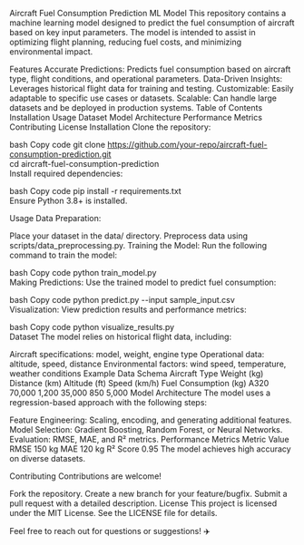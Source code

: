 Aircraft Fuel Consumption Prediction ML Model
This repository contains a machine learning model designed to predict the fuel consumption of aircraft based on key input parameters. The model is intended to assist in optimizing flight planning, reducing fuel costs, and minimizing environmental impact.

Features
Accurate Predictions: Predicts fuel consumption based on aircraft type, flight conditions, and operational parameters.
Data-Driven Insights: Leverages historical flight data for training and testing.
Customizable: Easily adaptable to specific use cases or datasets.
Scalable: Can handle large datasets and be deployed in production systems.
Table of Contents
Installation
Usage
Dataset
Model Architecture
Performance Metrics
Contributing
License
Installation
Clone the repository:

bash
Copy code
git clone https://github.com/your-repo/aircraft-fuel-consumption-prediction.git  
cd aircraft-fuel-consumption-prediction  
Install required dependencies:

bash
Copy code
pip install -r requirements.txt  
Ensure Python 3.8+ is installed.

Usage
Data Preparation:

Place your dataset in the data/ directory.
Preprocess data using scripts/data_preprocessing.py.
Training the Model:
Run the following command to train the model:

bash
Copy code
python train_model.py  
Making Predictions:
Use the trained model to predict fuel consumption:

bash
Copy code
python predict.py --input sample_input.csv  
Visualization:
View prediction results and performance metrics:

bash
Copy code
python visualize_results.py  
Dataset
The model relies on historical flight data, including:

Aircraft specifications: model, weight, engine type
Operational data: altitude, speed, distance
Environmental factors: wind speed, temperature, weather conditions
Example Data Schema
Aircraft Type	Weight (kg)	Distance (km)	Altitude (ft)	Speed (km/h)	Fuel Consumption (kg)
A320	70,000	1,200	35,000	850	5,000
Model Architecture
The model uses a regression-based approach with the following steps:

Feature Engineering: Scaling, encoding, and generating additional features.
Model Selection: Gradient Boosting, Random Forest, or Neural Networks.
Evaluation: RMSE, MAE, and R² metrics.
Performance Metrics
Metric	Value
RMSE	150 kg
MAE	120 kg
R² Score	0.95
The model achieves high accuracy on diverse datasets.

Contributing
Contributions are welcome!

Fork the repository.
Create a new branch for your feature/bugfix.
Submit a pull request with a detailed description.
License
This project is licensed under the MIT License. See the LICENSE file for details.

Feel free to reach out for questions or suggestions! ✈️
